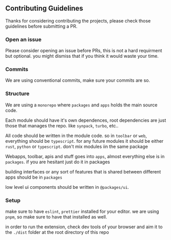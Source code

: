## Contributing Guidelines

Thanks for considering contributing the projects, please check those guidelines before submitting a PR.

### Open an issue

Please consider opening an issue before PRs, this is not a hard requirment but optional. you might dismiss that if you think it would waste your time.

### Commits

We are using conventional commits, make sure your commits are so.

### Structure 

We are using a `monorepo` where `packages` and `apps` holds the main source code.

Each module should have it's own dependences, root dependencies are just those that manages the repo. like `synpack`, `turbo`, etc..

All code should be written in the module code. so in `toolbar` or `web`, everything should be `typescript`. for any future modules it should be either `rust`, `python` or `typescript`. don't mix modules iin the same package

Webapps, toolbar, apis and stuff goes into `apps`, almost everything else is in `packages`. if you are hesitant just do it in packages

building interfaces or any sort of features that is shared between different apps should be in `packages`

low level ui components should be written in `@packages/ui`.

### Setup

make sure to have `eslint`, `prettier` installed for your editor. we are using `pnpm`, so make sure to have that installed as well.

in order to run the extension, check dev tools of your browser and aim it to the `./dist` folder at the root directory of this repo





